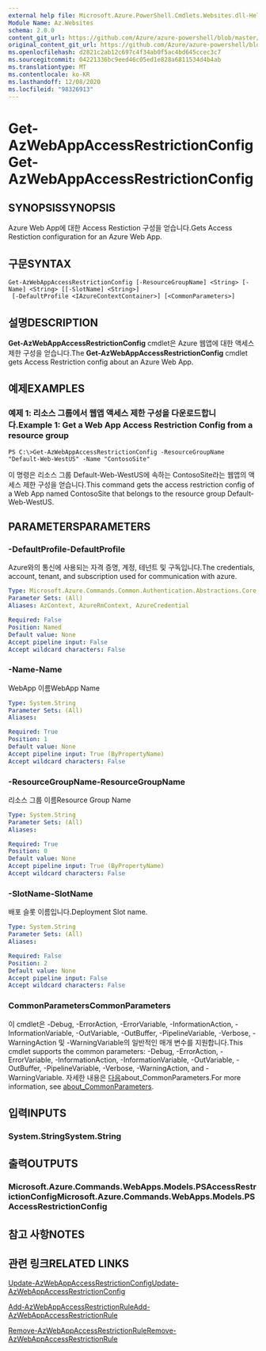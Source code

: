 ```yaml
---
external help file: Microsoft.Azure.PowerShell.Cmdlets.Websites.dll-Help.xml
Module Name: Az.Websites
schema: 2.0.0
content_git_url: https://github.com/Azure/azure-powershell/blob/master/src/Websites/Websites/help/Get-AzWebAppAccessRestrictionConfig.md
original_content_git_url: https://github.com/Azure/azure-powershell/blob/master/src/Websites/Websites/help/Get-AzWebAppAccessRestrictionConfig.md
ms.openlocfilehash: d2821c2ab12c697c4f34ab0f5ac4bd645ccec3c7
ms.sourcegitcommit: 04221336bc9eed46c05ed1e828a6811534d4b4ab
ms.translationtype: MT
ms.contentlocale: ko-KR
ms.lasthandoff: 12/08/2020
ms.locfileid: "98326913"
---
```

# <span data-ttu-id="8761d-101">Get-AzWebAppAccessRestrictionConfig</span><span class="sxs-lookup"><span data-stu-id="8761d-101">Get-AzWebAppAccessRestrictionConfig</span></span>

## <span data-ttu-id="8761d-102">SYNOPSIS</span><span class="sxs-lookup"><span data-stu-id="8761d-102">SYNOPSIS</span></span>
<span data-ttu-id="8761d-103">Azure Web App에 대한 Access Restiction 구성을 얻습니다.</span><span class="sxs-lookup"><span data-stu-id="8761d-103">Gets Access Restiction configuration for an Azure Web App.</span></span>

## <span data-ttu-id="8761d-104">구문</span><span class="sxs-lookup"><span data-stu-id="8761d-104">SYNTAX</span></span>

```
Get-AzWebAppAccessRestrictionConfig [-ResourceGroupName] <String> [-Name] <String> [[-SlotName] <String>]
 [-DefaultProfile <IAzureContextContainer>] [<CommonParameters>]
```

## <span data-ttu-id="8761d-105">설명</span><span class="sxs-lookup"><span data-stu-id="8761d-105">DESCRIPTION</span></span>
<span data-ttu-id="8761d-106">**Get-AzWebAppAccessRestrictionConfig** cmdlet은 Azure 웹앱에 대한 액세스 제한 구성을 얻습니다.</span><span class="sxs-lookup"><span data-stu-id="8761d-106">The **Get-AzWebAppAccessRestrictionConfig** cmdlet gets Access Restriction config about an Azure Web App.</span></span>

## <span data-ttu-id="8761d-107">예제</span><span class="sxs-lookup"><span data-stu-id="8761d-107">EXAMPLES</span></span>

### <span data-ttu-id="8761d-108">예제 1: 리소스 그룹에서 웹앱 액세스 제한 구성을 다운로드합니다.</span><span class="sxs-lookup"><span data-stu-id="8761d-108">Example 1: Get a Web App Access Restriction Config from a resource group</span></span>
```
PS C:\>Get-AzWebAppAccessRestrictionConfig -ResourceGroupName "Default-Web-WestUS" -Name "ContosoSite"
```

<span data-ttu-id="8761d-109">이 명령은 리소스 그룹 Default-Web-WestUS에 속하는 ContosoSite라는 웹앱의 액세스 제한 구성을 얻습니다.</span><span class="sxs-lookup"><span data-stu-id="8761d-109">This command gets the access restriction config of a Web App named ContosoSite that belongs to the resource group Default-Web-WestUS.</span></span>

## <span data-ttu-id="8761d-110">PARAMETERS</span><span class="sxs-lookup"><span data-stu-id="8761d-110">PARAMETERS</span></span>

### <span data-ttu-id="8761d-111">-DefaultProfile</span><span class="sxs-lookup"><span data-stu-id="8761d-111">-DefaultProfile</span></span>
<span data-ttu-id="8761d-112">Azure와의 통신에 사용되는 자격 증명, 계정, 테넌트 및 구독입니다.</span><span class="sxs-lookup"><span data-stu-id="8761d-112">The credentials, account, tenant, and subscription used for communication with azure.</span></span>

```yaml
Type: Microsoft.Azure.Commands.Common.Authentication.Abstractions.Core.IAzureContextContainer
Parameter Sets: (All)
Aliases: AzContext, AzureRmContext, AzureCredential

Required: False
Position: Named
Default value: None
Accept pipeline input: False
Accept wildcard characters: False
```

### <span data-ttu-id="8761d-113">-Name</span><span class="sxs-lookup"><span data-stu-id="8761d-113">-Name</span></span>
<span data-ttu-id="8761d-114">WebApp 이름</span><span class="sxs-lookup"><span data-stu-id="8761d-114">WebApp Name</span></span>

```yaml
Type: System.String
Parameter Sets: (All)
Aliases:

Required: True
Position: 1
Default value: None
Accept pipeline input: True (ByPropertyName)
Accept wildcard characters: False
```

### <span data-ttu-id="8761d-115">-ResourceGroupName</span><span class="sxs-lookup"><span data-stu-id="8761d-115">-ResourceGroupName</span></span>
<span data-ttu-id="8761d-116">리소스 그룹 이름</span><span class="sxs-lookup"><span data-stu-id="8761d-116">Resource Group Name</span></span>

```yaml
Type: System.String
Parameter Sets: (All)
Aliases:

Required: True
Position: 0
Default value: None
Accept pipeline input: True (ByPropertyName)
Accept wildcard characters: False
```

### <span data-ttu-id="8761d-117">-SlotName</span><span class="sxs-lookup"><span data-stu-id="8761d-117">-SlotName</span></span>
<span data-ttu-id="8761d-118">배포 슬롯 이름입니다.</span><span class="sxs-lookup"><span data-stu-id="8761d-118">Deployment Slot name.</span></span>

```yaml
Type: System.String
Parameter Sets: (All)
Aliases:

Required: False
Position: 2
Default value: None
Accept pipeline input: False
Accept wildcard characters: False
```

### <span data-ttu-id="8761d-119">CommonParameters</span><span class="sxs-lookup"><span data-stu-id="8761d-119">CommonParameters</span></span>
<span data-ttu-id="8761d-120">이 cmdlet은 -Debug, -ErrorAction, -ErrorVariable, -InformationAction, -InformationVariable, -OutVariable, -OutBuffer, -PipelineVariable, -Verbose, -WarningAction 및 -WarningVariable의 일반적인 매개 변수를 지원합니다.</span><span class="sxs-lookup"><span data-stu-id="8761d-120">This cmdlet supports the common parameters: -Debug, -ErrorAction, -ErrorVariable, -InformationAction, -InformationVariable, -OutVariable, -OutBuffer, -PipelineVariable, -Verbose, -WarningAction, and -WarningVariable.</span></span> <span data-ttu-id="8761d-121">자세한 내용은 [다음](http://go.microsoft.com/fwlink/?LinkID=113216)about_CommonParameters.</span><span class="sxs-lookup"><span data-stu-id="8761d-121">For more information, see [about_CommonParameters](http://go.microsoft.com/fwlink/?LinkID=113216).</span></span>

## <span data-ttu-id="8761d-122">입력</span><span class="sxs-lookup"><span data-stu-id="8761d-122">INPUTS</span></span>

### <span data-ttu-id="8761d-123">System.String</span><span class="sxs-lookup"><span data-stu-id="8761d-123">System.String</span></span>

## <span data-ttu-id="8761d-124">출력</span><span class="sxs-lookup"><span data-stu-id="8761d-124">OUTPUTS</span></span>

### <span data-ttu-id="8761d-125">Microsoft.Azure.Commands.WebApps.Models.PSAccessRestrictionConfig</span><span class="sxs-lookup"><span data-stu-id="8761d-125">Microsoft.Azure.Commands.WebApps.Models.PSAccessRestrictionConfig</span></span>

## <span data-ttu-id="8761d-126">참고 사항</span><span class="sxs-lookup"><span data-stu-id="8761d-126">NOTES</span></span>

## <span data-ttu-id="8761d-127">관련 링크</span><span class="sxs-lookup"><span data-stu-id="8761d-127">RELATED LINKS</span></span>

[<span data-ttu-id="8761d-128">Update-AzWebAppAccessRestrictionConfig</span><span class="sxs-lookup"><span data-stu-id="8761d-128">Update-AzWebAppAccessRestrictionConfig</span></span>](./Update-AzWebAppAccessRestrictionConfig.md)

[<span data-ttu-id="8761d-129">Add-AzWebAppAccessRestrictionRule</span><span class="sxs-lookup"><span data-stu-id="8761d-129">Add-AzWebAppAccessRestrictionRule</span></span>](./Add-AzWebAppAccessRestrictionRule.md)

[<span data-ttu-id="8761d-130">Remove-AzWebAppAccessRestrictionRule</span><span class="sxs-lookup"><span data-stu-id="8761d-130">Remove-AzWebAppAccessRestrictionRule</span></span>](./Remove-AzWebAppAccessRestrictionRule.md)
